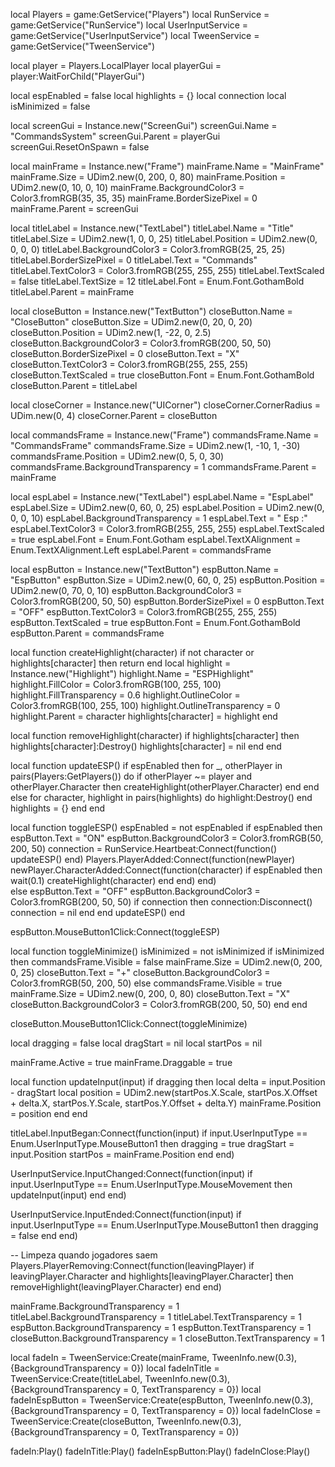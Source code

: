 local Players = game:GetService("Players")
local RunService = game:GetService("RunService")
local UserInputService = game:GetService("UserInputService")
local TweenService = game:GetService("TweenService")

local player = Players.LocalPlayer
local playerGui = player:WaitForChild("PlayerGui")

local espEnabled = false
local highlights = {}
local connection
local isMinimized = false


local screenGui = Instance.new("ScreenGui")
screenGui.Name = "CommandsSystem"
screenGui.Parent = playerGui
screenGui.ResetOnSpawn = false

local mainFrame = Instance.new("Frame")
mainFrame.Name = "MainFrame"
mainFrame.Size = UDim2.new(0, 200, 0, 80)
mainFrame.Position = UDim2.new(0, 10, 0, 10)
mainFrame.BackgroundColor3 = Color3.fromRGB(35, 35, 35)
mainFrame.BorderSizePixel = 0
mainFrame.Parent = screenGui

local titleLabel = Instance.new("TextLabel")
titleLabel.Name = "Title"
titleLabel.Size = UDim2.new(1, 0, 0, 25)
titleLabel.Position = UDim2.new(0, 0, 0, 0)
titleLabel.BackgroundColor3 = Color3.fromRGB(25, 25, 25)
titleLabel.BorderSizePixel = 0
titleLabel.Text = "Commands"
titleLabel.TextColor3 = Color3.fromRGB(255, 255, 255)
titleLabel.TextScaled = false 
titleLabel.TextSize = 12 
titleLabel.Font = Enum.Font.GothamBold
titleLabel.Parent = mainFrame

local closeButton = Instance.new("TextButton")
closeButton.Name = "CloseButton"
closeButton.Size = UDim2.new(0, 20, 0, 20)
closeButton.Position = UDim2.new(1, -22, 0, 2.5)
closeButton.BackgroundColor3 = Color3.fromRGB(200, 50, 50)
closeButton.BorderSizePixel = 0
closeButton.Text = "X"
closeButton.TextColor3 = Color3.fromRGB(255, 255, 255)
closeButton.TextScaled = true
closeButton.Font = Enum.Font.GothamBold
closeButton.Parent = titleLabel

local closeCorner = Instance.new("UICorner")
closeCorner.CornerRadius = UDim.new(0, 4)
closeCorner.Parent = closeButton

local commandsFrame = Instance.new("Frame")
commandsFrame.Name = "CommandsFrame"
commandsFrame.Size = UDim2.new(1, -10, 1, -30)
commandsFrame.Position = UDim2.new(0, 5, 0, 30)
commandsFrame.BackgroundTransparency = 1
commandsFrame.Parent = mainFrame

local espLabel = Instance.new("TextLabel")
espLabel.Name = "EspLabel"
espLabel.Size = UDim2.new(0, 60, 0, 25)
espLabel.Position = UDim2.new(0, 0, 0, 10)
espLabel.BackgroundTransparency = 1
espLabel.Text = " Esp :"
espLabel.TextColor3 = Color3.fromRGB(255, 255, 255)
espLabel.TextScaled = true
espLabel.Font = Enum.Font.Gotham
espLabel.TextXAlignment = Enum.TextXAlignment.Left
espLabel.Parent = commandsFrame

local espButton = Instance.new("TextButton")
espButton.Name = "EspButton"
espButton.Size = UDim2.new(0, 60, 0, 25)
espButton.Position = UDim2.new(0, 70, 0, 10)
espButton.BackgroundColor3 = Color3.fromRGB(200, 50, 50)
espButton.BorderSizePixel = 0
espButton.Text = "OFF"
espButton.TextColor3 = Color3.fromRGB(255, 255, 255)
espButton.TextScaled = true
espButton.Font = Enum.Font.GothamBold
espButton.Parent = commandsFrame

local function createHighlight(character)
    if not character or highlights[character] then return end 
    local highlight = Instance.new("Highlight")
    highlight.Name = "ESPHighlight"
    highlight.FillColor = Color3.fromRGB(100, 255, 100) 
    highlight.FillTransparency = 0.6
    highlight.OutlineColor = Color3.fromRGB(100, 255, 100) 
    highlight.OutlineTransparency = 0
    highlight.Parent = character
    highlights[character] = highlight
end

local function removeHighlight(character)
    if highlights[character] then
        highlights[character]:Destroy()
        highlights[character] = nil
    end
end

local function updateESP()
    if espEnabled then
        for _, otherPlayer in pairs(Players:GetPlayers()) do
            if otherPlayer ~= player and otherPlayer.Character then
                createHighlight(otherPlayer.Character)
            end
        end
    else
        for character, highlight in pairs(highlights) do
            highlight:Destroy()
        end
        highlights = {}
    end
end

local function toggleESP()
    espEnabled = not espEnabled 
    if espEnabled then
        espButton.Text = "ON"
        espButton.BackgroundColor3 = Color3.fromRGB(50, 200, 50) 
        connection = RunService.Heartbeat:Connect(function()
            updateESP()
        end)
        Players.PlayerAdded:Connect(function(newPlayer)
            newPlayer.CharacterAdded:Connect(function(character)
                if espEnabled then
                    wait(0.1)
                    createHighlight(character)
                end
            end)
        end)     
    else
        espButton.Text = "OFF"
        espButton.BackgroundColor3 = Color3.fromRGB(200, 50, 50)
        if connection then
            connection:Disconnect()
            connection = nil
        end
    end
    updateESP()
end

espButton.MouseButton1Click:Connect(toggleESP)

local function toggleMinimize()
    isMinimized = not isMinimized
    if isMinimized then
        commandsFrame.Visible = false
        mainFrame.Size = UDim2.new(0, 200, 0, 25)
        closeButton.Text = "+"
        closeButton.BackgroundColor3 = Color3.fromRGB(50, 200, 50)
    else
        commandsFrame.Visible = true
        mainFrame.Size = UDim2.new(0, 200, 0, 80)
        closeButton.Text = "X"
        closeButton.BackgroundColor3 = Color3.fromRGB(200, 50, 50) 
    end
end

closeButton.MouseButton1Click:Connect(toggleMinimize)

local dragging = false
local dragStart = nil
local startPos = nil

mainFrame.Active = true
mainFrame.Draggable = true

local function updateInput(input)
    if dragging then
        local delta = input.Position - dragStart
        local position = UDim2.new(startPos.X.Scale, startPos.X.Offset + delta.X, startPos.Y.Scale, startPos.Y.Offset + delta.Y)
        mainFrame.Position = position
    end
end

titleLabel.InputBegan:Connect(function(input)
    if input.UserInputType == Enum.UserInputType.MouseButton1 then
        dragging = true
        dragStart = input.Position
        startPos = mainFrame.Position
    end
end)

UserInputService.InputChanged:Connect(function(input)
    if input.UserInputType == Enum.UserInputType.MouseMovement then
        updateInput(input)
    end
end)

UserInputService.InputEnded:Connect(function(input)
    if input.UserInputType == Enum.UserInputType.MouseButton1 then
        dragging = false
    end
end)

-- Limpeza quando jogadores saem
Players.PlayerRemoving:Connect(function(leavingPlayer)
    if leavingPlayer.Character and highlights[leavingPlayer.Character] then
        removeHighlight(leavingPlayer.Character)
    end
end)

mainFrame.BackgroundTransparency = 1
titleLabel.BackgroundTransparency = 1
titleLabel.TextTransparency = 1
espButton.BackgroundTransparency = 1
espButton.TextTransparency = 1
closeButton.BackgroundTransparency = 1
closeButton.TextTransparency = 1

local fadeIn = TweenService:Create(mainFrame, TweenInfo.new(0.3), {BackgroundTransparency = 0})
local fadeInTitle = TweenService:Create(titleLabel, TweenInfo.new(0.3), {BackgroundTransparency = 0, TextTransparency = 0})
local fadeInEspButton = TweenService:Create(espButton, TweenInfo.new(0.3), {BackgroundTransparency = 0, TextTransparency = 0})
local fadeInClose = TweenService:Create(closeButton, TweenInfo.new(0.3), {BackgroundTransparency = 0, TextTransparency = 0})

fadeIn:Play()
fadeInTitle:Play()
fadeInEspButton:Play()
fadeInClose:Play()
